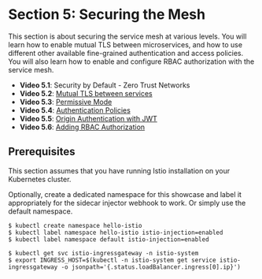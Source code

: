 # Section 5: Securing the Mesh

This section is about securing the service mesh at various levels. You will learn how to enable mutual TLS between microservices, and how to use different other available fine-grained authentication and access policies. You will also learn how to enable and configure RBAC authorization with the service mesh.

- **Video 5.1**: Security by Default - Zero Trust Networks
- **Video 5.2**: [Mutual TLS between services](video-5.2.md)
- **Video 5.3**: [Permissive Mode](video-5.3.md)
- **Video 5.4**: [Authentication Policies](video-5.3.md)
- **Video 5.5**: [Origin Authentication with JWT](video-5.5.md)
- **Video 5.6**: [Adding RBAC Authorization](video-5.6.md)

## Prerequisites

This section assumes that you have running Istio installation on your Kubernetes cluster.

Optionally, create a dedicated namespace for this showcase and label it appropriately for the sidecar injector webhook to work. Or simply use the default namespace.

```
$ kubectl create namespace hello-istio
$ kubectl label namespace hello-istio istio-injection=enabled
$ kubectl label namespace default istio-injection=enabled

$ kubectl get svc istio-ingressgateway -n istio-system
$ export INGRESS_HOST=$(kubectl -n istio-system get service istio-ingressgateway -o jsonpath='{.status.loadBalancer.ingress[0].ip}')
```
